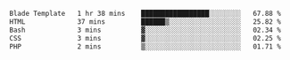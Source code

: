 
<!--START_SECTION:waka-->

```txt
Blade Template   1 hr 38 mins    █████████████████░░░░░░░░   67.88 %
HTML             37 mins         ██████▒░░░░░░░░░░░░░░░░░░   25.82 %
Bash             3 mins          ▓░░░░░░░░░░░░░░░░░░░░░░░░   02.34 %
CSS              3 mins          ▓░░░░░░░░░░░░░░░░░░░░░░░░   02.25 %
PHP              2 mins          ▒░░░░░░░░░░░░░░░░░░░░░░░░   01.71 %
```

<!--END_SECTION:waka-->
